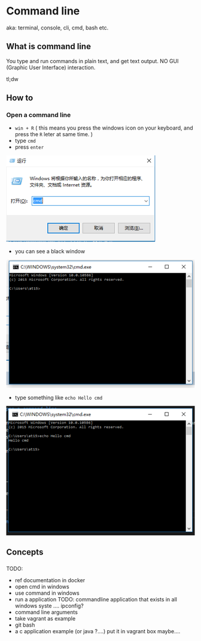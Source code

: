 # Command line

aka: terminal, console, cli, cmd, bash etc.

## What is command line

You type and run commands in plain text, and get text output. NO GUI (Graphic User Interface) interaction.

tl;dw

## How to 

### Open a command line

- `win + R` ( this means you press the windows icon on your keyboard, and press the `R` leter at same time. )
- type `cmd`
- press `enter`

![open cmd](images/open_cmd.PNG)

- you can see a black window

![win_cmd](images/win_cmd.PNG)

- type something like `echo Hello cmd`

![win_cmd_hello](images/win_cmd_hello.PNG)

## Concepts

### 

TODO:

- ref documentation in docker
- open cmd in windows
- use command in windows
- run a application TODO: commandline application that exists in all windows syste .... ipconfig?
- command line arguments
- take vagrant as example
- git bash
- a c application example (or java ?....) put it in vagrant box maybe....